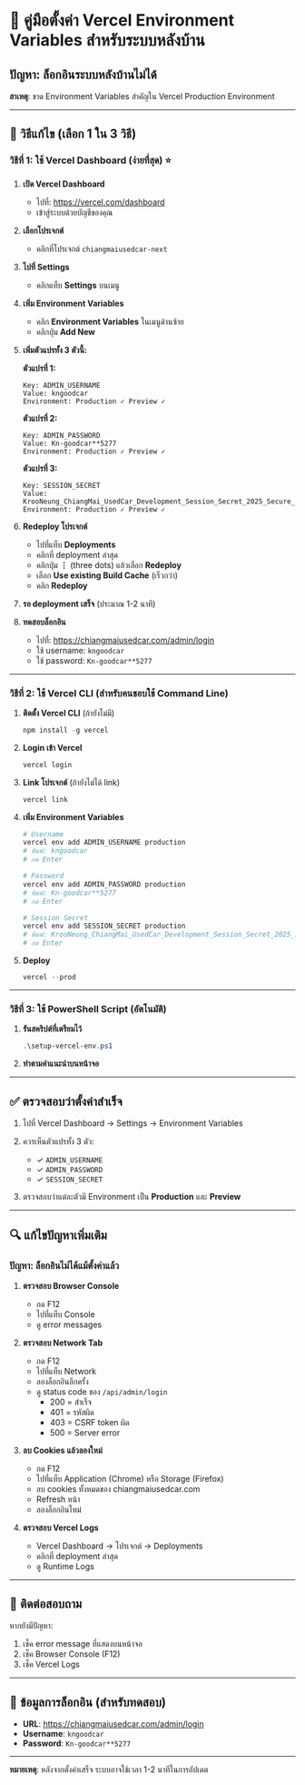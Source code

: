 # 🔧 คู่มือตั้งค่า Vercel Environment Variables สำหรับระบบหลังบ้าน

## ปัญหา: ล็อกอินระบบหลังบ้านไม่ได้

**สาเหตุ**: ขาด Environment Variables สำคัญใน Vercel Production Environment

---

## 🎯 วิธีแก้ไข (เลือก 1 ใน 3 วิธี)

### วิธีที่ 1: ใช้ Vercel Dashboard (ง่ายที่สุด) ⭐

1. **เปิด Vercel Dashboard**
   - ไปที่: https://vercel.com/dashboard
   - เข้าสู่ระบบด้วยบัญชีของคุณ

2. **เลือกโปรเจกต์**
   - คลิกที่โปรเจกต์ `chiangmaiusedcar-next`

3. **ไปที่ Settings**
   - คลิกแท็บ **Settings** บนเมนู

4. **เพิ่ม Environment Variables**
   - คลิก **Environment Variables** ในเมนูด้านซ้าย
   - คลิกปุ่ม **Add New**

5. **เพิ่มตัวแปรทั้ง 3 ตัวนี้:**

   **ตัวแปรที่ 1:**
   ```
   Key: ADMIN_USERNAME
   Value: kngoodcar
   Environment: Production ✓ Preview ✓
   ```

   **ตัวแปรที่ 2:**
   ```
   Key: ADMIN_PASSWORD
   Value: Kn-goodcar**5277
   Environment: Production ✓ Preview ✓
   ```

   **ตัวแปรที่ 3:**
   ```
   Key: SESSION_SECRET
   Value: KrooNeung_ChiangMai_UsedCar_Development_Session_Secret_2025_Secure_Random_Key
   Environment: Production ✓ Preview ✓
   ```

6. **Redeploy โปรเจกต์**
   - ไปที่แท็บ **Deployments**
   - คลิกที่ deployment ล่าสุด
   - คลิกปุ่ม **⋮** (three dots) แล้วเลือก **Redeploy**
   - เลือก **Use existing Build Cache** (เร็วกว่า)
   - คลิก **Redeploy**

7. **รอ deployment เสร็จ** (ประมาณ 1-2 นาที)

8. **ทดสอบล็อกอิน**
   - ไปที่: https://chiangmaiusedcar.com/admin/login
   - ใช้ username: `kngoodcar`
   - ใช้ password: `Kn-goodcar**5277`

---

### วิธีที่ 2: ใช้ Vercel CLI (สำหรับคนชอบใช้ Command Line)

1. **ติดตั้ง Vercel CLI** (ถ้ายังไม่มี)
   ```powershell
   npm install -g vercel
   ```

2. **Login เข้า Vercel**
   ```powershell
   vercel login
   ```

3. **Link โปรเจกต์** (ถ้ายังไม่ได้ link)
   ```powershell
   vercel link
   ```

4. **เพิ่ม Environment Variables**
   ```powershell
   # Username
   vercel env add ADMIN_USERNAME production
   # พิมพ์: kngoodcar
   # กด Enter

   # Password
   vercel env add ADMIN_PASSWORD production
   # พิมพ์: Kn-goodcar**5277
   # กด Enter

   # Session Secret
   vercel env add SESSION_SECRET production
   # พิมพ์: KrooNeung_ChiangMai_UsedCar_Development_Session_Secret_2025_Secure_Random_Key
   # กด Enter
   ```

5. **Deploy**
   ```powershell
   vercel --prod
   ```

---

### วิธีที่ 3: ใช้ PowerShell Script (อัตโนมัติ)

1. **รันสคริปต์ที่เตรียมไว้**
   ```powershell
   .\setup-vercel-env.ps1
   ```

2. **ทำตามคำแนะนำบนหน้าจอ**

---

## ✅ ตรวจสอบว่าตั้งค่าสำเร็จ

1. ไปที่ Vercel Dashboard → Settings → Environment Variables
2. ควรเห็นตัวแปรทั้ง 3 ตัว:
   - ✓ `ADMIN_USERNAME`
   - ✓ `ADMIN_PASSWORD`
   - ✓ `SESSION_SECRET`

3. ตรวจสอบว่าแต่ละตัวมี Environment เป็น **Production** และ **Preview**

---

## 🔍 แก้ไขปัญหาเพิ่มเติม

### ปัญหา: ล็อกอินไม่ได้แม้ตั้งค่าแล้ว

1. **ตรวจสอบ Browser Console**
   - กด F12
   - ไปที่แท็บ Console
   - ดู error messages

2. **ตรวจสอบ Network Tab**
   - กด F12
   - ไปที่แท็บ Network
   - ลองล็อกอินอีกครั้ง
   - ดู status code ของ `/api/admin/login`
     - 200 = สำเร็จ
     - 401 = รหัสผิด
     - 403 = CSRF token ผิด
     - 500 = Server error

3. **ลบ Cookies แล้วลองใหม่**
   - กด F12
   - ไปที่แท็บ Application (Chrome) หรือ Storage (Firefox)
   - ลบ cookies ทั้งหมดของ chiangmaiusedcar.com
   - Refresh หน้า
   - ลองล็อกอินใหม่

4. **ตรวจสอบ Vercel Logs**
   - Vercel Dashboard → โปรเจกต์ → Deployments
   - คลิกที่ deployment ล่าสุด
   - ดู Runtime Logs

---

## 📱 ติดต่อสอบถาม

หากยังมีปัญหา:
1. เช็ค error message ที่แสดงบนหน้าจอ
2. เช็ค Browser Console (F12)
3. เช็ค Vercel Logs

---

## 🔐 ข้อมูลการล็อกอิน (สำหรับทดสอบ)

- **URL**: https://chiangmaiusedcar.com/admin/login
- **Username**: `kngoodcar`
- **Password**: `Kn-goodcar**5277`

---

**หมายเหตุ**: หลังจากตั้งค่าเสร็จ ระบบอาจใช้เวลา 1-2 นาทีในการอัปเดต
